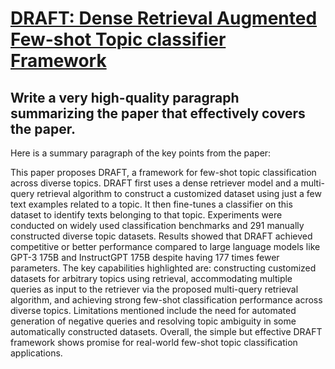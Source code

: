 # [DRAFT: Dense Retrieval Augmented Few-shot Topic classifier Framework](https://arxiv.org/abs/2312.02532)

## Write a very high-quality paragraph summarizing the paper that effectively covers the paper.

 Here is a summary paragraph of the key points from the paper:

This paper proposes DRAFT, a framework for few-shot topic classification across diverse topics. DRAFT first uses a dense retriever model and a multi-query retrieval algorithm to construct a customized dataset using just a few text examples related to a topic. It then fine-tunes a classifier on this dataset to identify texts belonging to that topic. Experiments were conducted on widely used classification benchmarks and 291 manually constructed diverse topic datasets. Results showed that DRAFT achieved competitive or better performance compared to large language models like GPT-3 175B and InstructGPT 175B despite having 177 times fewer parameters. The key capabilities highlighted are: constructing customized datasets for arbitrary topics using retrieval, accommodating multiple queries as input to the retriever via the proposed multi-query retrieval algorithm, and achieving strong few-shot classification performance across diverse topics. Limitations mentioned include the need for automated generation of negative queries and resolving topic ambiguity in some automatically constructed datasets. Overall, the simple but effective DRAFT framework shows promise for real-world few-shot topic classification applications.
